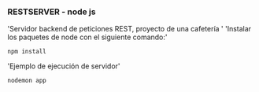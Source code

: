 ### RESTSERVER - node js ##

'Servidor backend de peticiones REST, proyecto de una cafetería '
'Instalar los paquetes de node con el siguiente comando:'

`` npm install ``

'Ejemplo de ejecución de servidor'

`` nodemon app ``

